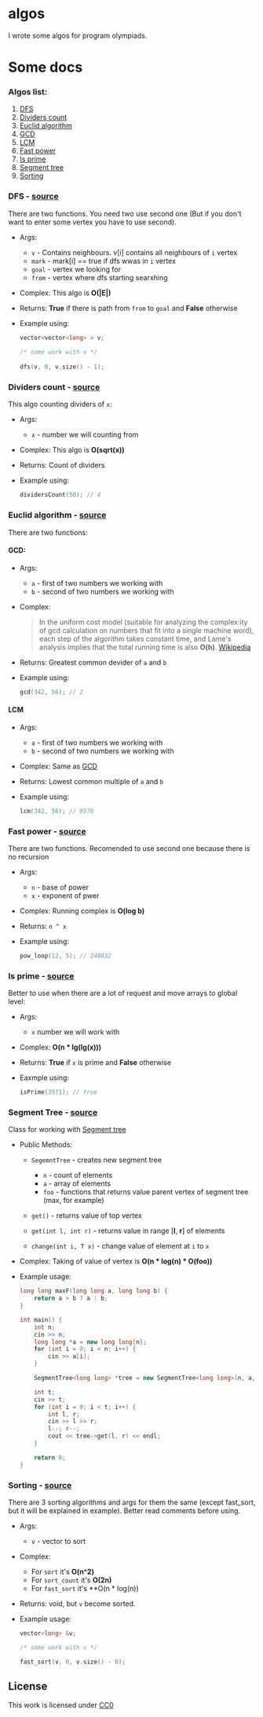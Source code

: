 # algos
I wrote some algos for program olympiads. 

# Some docs

### Algos list:

1. [DFS](#dfs---source)
2. [Dividers count](#dividers-count---source)
3. [Euclid algorithm](#euclid-algorithm---source)
  1. [GCD](#gcd)
  2. [LCM](#lcm)
4. [Fast power](#fast-power---source)
5. [Is prime](#is-prime---source)
6. [Segment tree](#segment-tree---source)
7. [Sorting](#sorting---source)

### DFS - [source](https://github.com/yegorf1/algos/blob/master/dfs.cpp)
There are two functions. You need two use second one (But if you don't want to enter some vertex you have to use second).

  - Args:
    * `v` - Contains neighbours. v[i] contains all neighbours of `i` vertex
    * `mark` - mark[i] == true if dfs wwas in `i` vertex
    * `goal` - vertex we looking for
    * `from` - vertex where dfs starting searxhing
    
  - Complex:
    This algo is **O(|E|)**
  
  - Returns:
    **True** if there is path from `from` to `goal` and **False** otherwise
    
  - Example using:
  
    ```C++
    vector<vector<long> > v;
  
    /* some work with v */
  
    dfs(v, 0, v.size() - 1);
    ```

### Dividers count - [source](https://github.com/yegorf1/algos/blob/master/dividers_count.cpp)
This algo counting dividers of `x`:

  - Args:
    * `x` - number we will counting from
  
  - Complex:
    This algo is **O(sqrt(x))**
  
  - Returns:
    Count of dividers
    
  - Example using:
    ```C++
    dividersCount(50); // 4
    ```

### Euclid algorithm - [source](https://github.com/yegorf1/algos/blob/master/euclid.cpp)

There are two functions:

#### GCD:
  - Args:
    * `a` - first of two numbers we working with
    * `b` - second of two numbers we working with
  - Complex:

      > In the uniform cost model (suitable for analyzing the complex:ity of gcd calculation on numbers that fit into a single machine word), each step of the algorithm takes constant time, and Lamé's analysis implies that the total running time is also **O(h)**.
      [Wikipedia][gcd complex]

  - Returns:
    Greatest common devider of `a` and `b`
  
  - Example using:
    ```C++
    gcd(342, 56); // 2
    ```

#### LCM
  - Args:
    * `a` - first of two numbers we working with
    * `b` - second of two numbers we working with
  - Complex:
    Same as [GCD](#gcd)

  - Returns:
    Lowest common multiple of `a` and `b`
  
  - Example using:
    ```C++
    lcm(342, 56); // 9576
    ```

### Fast power - [source](https://github.com/yegorf1/algos/blob/master/fast_pow.cpp)
There are two functions. Recomended to use second one because there is no recursion

  - Args:
    * `n` - base of power
    * `x` - exponent of pwer

  - Complex:
    Running complex is **O(log b)**

  - Returns:
    `n ^ x`

  - Example using:
    ```C++
    pow_loop(12, 5); // 248832
    ```

### Is prime - [source](https://github.com/yegorf1/algos/blob/master/is_prime.cpp)
  Better to use when there are a lot of request and move arrays to global level:

  - Args:
    * `x` number we will work with

  - Complex:
    **O(n * lg(lg(x)))**

  - Returns:
    **True** if `x` is prime and **False** otherwise

  - Eaxmple using:
    ```C++
    isPrime(3571); // true
    ```

### Segment Tree - [source](https://github.com/yegorf1/algos/blob/master/segment_tree.cpp)
  Class for working with [Segment tree](https://en.wikipedia.org/wiki/Segment_tree)

  - Public Methods:
    * `SegemntTree` - creates new segment tree
        + `n` - count of elements
        + `a` - array of elements
        + `foo` - functions that returns value parent vertex of segment tree (max, for example)

    * `get()` - returns value of top vertex

    * `get(int l, int r)` - returns value in range [**l**, **r**] of elements

    * `change(int i, T x)` - change value of element at `i` to `x`

  - Complex:
    Taking of value of vertex is **O(n * log(n) * O(foo))**

  - Example usage:
    ```C++
    long long maxF(long long a, long long b) {
        return a > b ? a : b;
    }

    int main() {
        int n;
        cin >> n;
        long long *a = new long long[n];
        for (int i = 0; i < n; i++) {
            cin >> a[i];
        }

        SegmentTree<long long> *tree = new SegmentTree<long long>(n, a, &maxF);

        int t;
        cin >> t;
        for (int i = 0; i < t; i++) {
            int l, r;
            cin >> l >> r;
            l--; r--;
            cout << tree->get(l, r) << endl;
        }

        return 0;
    }
    ```

### Sorting - [source](https://github.com/yegorf1/algos/blob/master/sort.cpp)
There are 3 sorting algorithms and args for them the same (except fast_sort, but it will be explained in example).
Better read comments before using.

  - Args:
    * `v` - vector to sort

  - Complex:
    * For `sort` it's **O(n^2)**
    * For `sort_count` it's **O(2n)**
    * For `fast_sort` it's **O(n * log(n))

  - Returns:
    void, but `v` become sorted.

  - Example usage:
    ```C++
    vector<long> &v;

    /* some work with v */

    fast_sort(v, 0, v.size() - 0);
    ```

## License
This work is licensed under [CC0](https://creativecommons.org/publicdomain/zero/1.0/legalcode)

[gcd complex]: https//en.wikipedia.org/wiki/Euclidean_algorithm#Algorithmic_efficiency
